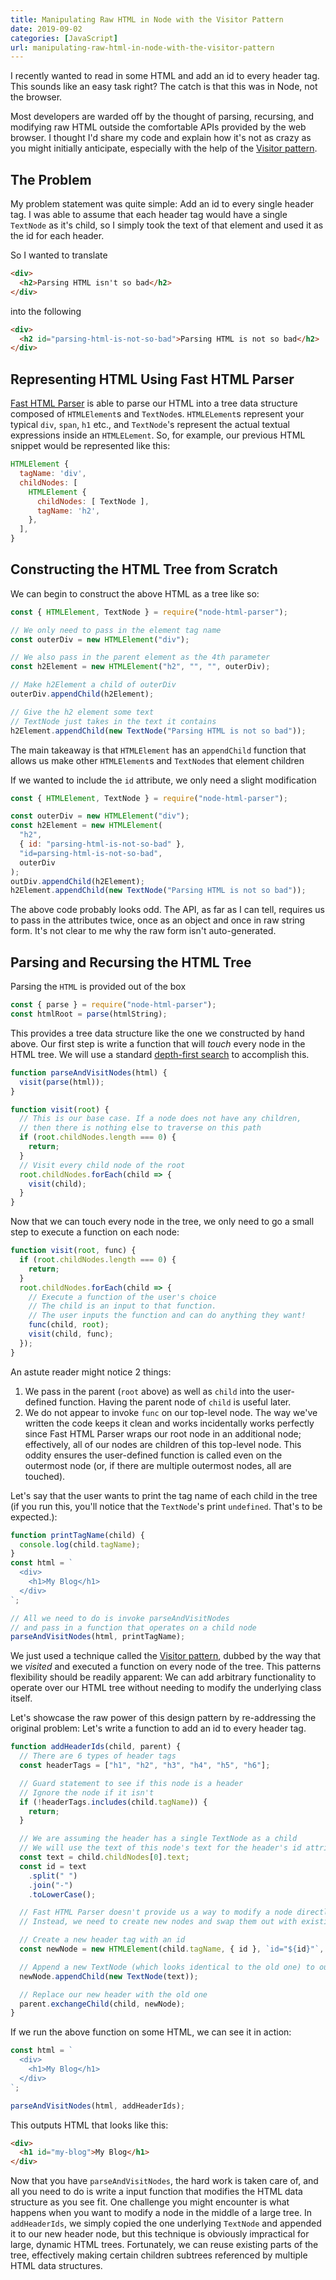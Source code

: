 ```yaml
---
title: Manipulating Raw HTML in Node with the Visitor Pattern
date: 2019-09-02
categories: [JavaScript]
url: manipulating-raw-html-in-node-with-the-visitor-pattern
---
```


I recently wanted to read in some HTML and add an id to every header tag. This sounds like an easy task right? The catch is that this was in Node, not the browser.

Most developers are warded off by the thought of parsing, recursing, and modifying raw HTML outside the comfortable APIs provided by the web browser. I thought I'd share my code and explain how it's not as crazy as you might initially anticipate, especially with the help of the [Visitor pattern](https://en.wikipedia.org/wiki/Visitor_pattern).

## The Problem

My problem statement was quite simple: Add an id to every single header tag. I was able to assume that each header tag would have a single `TextNode` as it's child, so I simply took the text of that element and used it as the id for each header.

So I wanted to translate

```html
<div>
  <h2>Parsing HTML isn't so bad</h2>
</div>
```

into the following

```html
<div>
  <h2 id="parsing-html-is-not-so-bad">Parsing HTML is not so bad</h2>
</div>
```

## Representing HTML Using Fast HTML Parser

[Fast HTML Parser](https://www.npmjs.com/package/node-html-parser) is able to parse our HTML into a tree data structure composed of `HTMLElement`s and `TextNode`s. `HTMLELement`s represent your typical `div`, `span`, `h1` etc., and `TextNode`'s represent the actual textual expressions inside an `HTMLELement`. So, for example, our previous HTML snippet would be represented like this:

```js
HTMLElement {
  tagName: 'div',
  childNodes: [
    HTMLElement {
      childNodes: [ TextNode ],
      tagName: 'h2',
    },
  ],
}
```

## Constructing the HTML Tree from Scratch

We can begin to construct the above HTML as a tree like so:

```js
const { HTMLElement, TextNode } = require("node-html-parser");

// We only need to pass in the element tag name
const outerDiv = new HTMLElement("div");

// We also pass in the parent element as the 4th parameter
const h2Element = new HTMLElement("h2", "", "", outerDiv);

// Make h2Element a child of outerDiv
outerDiv.appendChild(h2Element);

// Give the h2 element some text
// TextNode just takes in the text it contains
h2Element.appendChild(new TextNode("Parsing HTML is not so bad"));
```

The main takeaway is that `HTMLElement` has an `appendChild` function that allows us make other `HTMLElement`s and `TextNode`s that element children

If we wanted to include the `id` attribute, we only need a slight modification

```js
const { HTMLElement, TextNode } = require("node-html-parser");

const outerDiv = new HTMLElement("div");
const h2Element = new HTMLElement(
  "h2",
  { id: "parsing-html-is-not-so-bad" },
  "id=parsing-html-is-not-so-bad",
  outerDiv
);
outDiv.appendChild(h2Element);
h2Element.appendChild(new TextNode("Parsing HTML is not so bad"));
```

The above code probably looks odd. The API, as far as I can tell, requires us to pass in the attributes twice, once as an object and once in raw string form. It's not clear to me why the raw form isn't auto-generated.

## Parsing and Recursing the HTML Tree

Parsing the `HTML` is provided out of the box

```js
const { parse } = require("node-html-parser");
const htmlRoot = parse(htmlString);
```

This provides a tree data structure like the one we constructed by hand above. Our first step is write a function that will _touch_ every node in the HTML tree. We will use a standard [depth-first search](https://medium.com/basecs/demystifying-depth-first-search-a7c14cccf056) to accomplish this.

```js
function parseAndVisitNodes(html) {
  visit(parse(html));
}

function visit(root) {
  // This is our base case. If a node does not have any children,
  // then there is nothing else to traverse on this path
  if (root.childNodes.length === 0) {
    return;
  }
  // Visit every child node of the root
  root.childNodes.forEach(child => {
    visit(child);
  }
}
```

Now that we can touch every node in the tree, we only need to go a small step to execute a function on each node:

```js
function visit(root, func) {
  if (root.childNodes.length === 0) {
    return;
  }
  root.childNodes.forEach(child => {
    // Execute a function of the user's choice
    // The child is an input to that function.
    // The user inputs the function and can do anything they want!
    func(child, root);
    visit(child, func);
  });
}
```

An astute reader might notice 2 things:

1. We pass in the parent (`root` above) as well as `child` into the user-defined function. Having the parent node of `child` is useful later.
2. We do not appear to invoke `func` on our top-level node. The way we've written the code keeps it clean and works incidentally works perfectly since Fast HTML Parser wraps our root node in an additional node; effectively, all of our nodes are children of this top-level node. This oddity ensures the user-defined function is called even on the outermost node (or, if there are multiple outermost nodes, all are touched).

Let's say that the user wants to print the tag name of each child in the tree (if you run this, you'll notice that the `TextNode`'s print `undefined`. That's to be expected.):

```js
function printTagName(child) {
  console.log(child.tagName);
}
const html = `
  <div>
    <h1>My Blog</h1>
  </div>
`;

// All we need to do is invoke parseAndVisitNodes
// and pass in a function that operates on a child node
parseAndVisitNodes(html, printTagName);
```

We just used a technique called the [Visitor pattern](https://en.wikipedia.org/wiki/Visitor_pattern), dubbed by the way that we _visited_ and executed a function on every node of the tree. This patterns flexibility should be readily apparent: We can add arbitrary functionality to operate over our HTML tree without needing to modify the underlying class itself.

Let's showcase the raw power of this design pattern by re-addressing the original problem: Let's write a function to add an id to every header tag.

```js
function addHeaderIds(child, parent) {
  // There are 6 types of header tags
  const headerTags = ["h1", "h2", "h3", "h4", "h5", "h6"];

  // Guard statement to see if this node is a header
  // Ignore the node if it isn't
  if (!headerTags.includes(child.tagName)) {
    return;
  }

  // We are assuming the header has a single TextNode as a child
  // We will use the text of this node's text for the header's id attribute
  const text = child.childNodes[0].text;
  const id = text
    .split(" ")
    .join("-")
    .toLowerCase();

  // Fast HTML Parser doesn't provide us a way to modify a node directly.
  // Instead, we need to create new nodes and swap them out with existing ones

  // Create a new header tag with an id
  const newNode = new HTMLElement(child.tagName, { id }, `id="${id}"`, parent);

  // Append a new TextNode (which looks identical to the old one) to our new header tag
  newNode.appendChild(new TextNode(text));

  // Replace our new header with the old one
  parent.exchangeChild(child, newNode);
}
```

If we run the above function on some HTML, we can see it in action:

```js
const html = `
  <div>
    <h1>My Blog</h1>
  </div>
`;

parseAndVisitNodes(html, addHeaderIds);
```

This outputs HTML that looks like this:

```html
<div>
  <h1 id="my-blog">My Blog</h1>
</div>
```

Now that you have `parseAndVisitNodes`, the hard work is taken care of, and all you need to do is write a input function that modifies the HTML data structure as you see fit. One challenge you might encounter is what happens when you want to modify a node in the middle of a large tree. In `addHeaderIds`, we simply copied the one underlying `TextNode` and appended it to our new header node, but this technique is obviously impractical for large, dynamic HTML trees.
Fortunately, we can reuse existing parts of the tree, effectively making certain children subtrees referenced by multiple HTML data structures.
